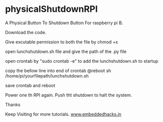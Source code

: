 physicalShutdownRPI
===================

A Physical Button To Shutdown Button For raspberry pi B.

Download the code.

Give excutable permission to both the file by chmod +x

open lunchshutdown.sh file and give the path of the .py file


open crontab by "sudo crontab -e" to add the lunchshutdown.sh to startup

copy the bellow line into end of crontab
@reboot sh /home/pi/yourfilepath/lunchshutdown.sh

save crontab and reboot 

Power one th RPI again. Push tht shutdown to halt the system. 

Thanks

Keep Visiting for more tutorials.
www.embeddedhacks.in 



